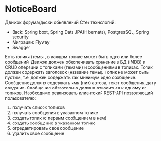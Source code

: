 # NoticeBoard
Движок форума/доски объявлений
Стек технологий:

* Back: Spring boot, Spring Data JPA(Hibernate), PostgresSQL, Spring security
* Миграции: Flyway
* Swagger

Есть топики (темы), в каждом топике может быть одно или более сообщений.
Движок должен обеспечивать хранение в БД (IMDB) и CRUD операции с топиками (темами) и сообщениями в топиках.
Топик должен содержать заголовок (название темы). Топик не может быть пустым, т.е. должен содержать как минимум одно сообщение.
Сообщение должно содержать имя (ник) автора, текст сообщения, дату создания.
Сообщение обязательно должно относиться к одному из топиков.
Необходимо реализовать клиентский REST-API позволяющий пользователю:
  1. получать список топиков
  2. получать сообщения в указанном топике
  3. создать топик (с первым сообщением в нем)
  4. создать сообщение в указанном топике
  5. отредактировать свое сообщение
  6. удалить свое сообщение
